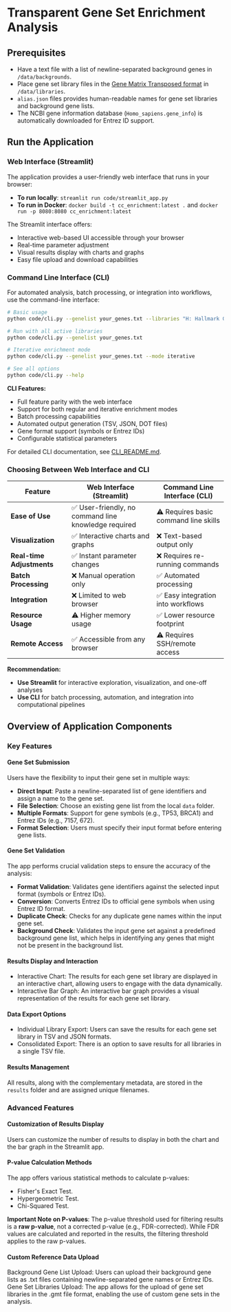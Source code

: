 # Transparent Gene Set Enrichment Analysis

## Prerequisites
- Have a text file with a list of newline-separated background genes in `/data/backgrounds`.
- Place gene set library files in the [Gene Matrix Transposed format](https://software.broadinstitute.org/cancer/software/gsea/wiki/index.php/Data_formats#GMT:_Gene_Matrix_Transposed_file_format_.28.2A.gmt.29) in `/data/libraries`.
- `alias.json` files provides human-readable names for gene set libraries and background gene lists.
- The NCBI gene information database (`Homo_sapiens.gene_info`) is automatically downloaded for Entrez ID support.

## Run the Application

### Web Interface (Streamlit)
The application provides a user-friendly web interface that runs in your browser:
- **To run locally**: `streamlit run code/streamlit_app.py`
- **To run in Docker**: `docker build -t cc_enrichment:latest .` and `docker run -p 8080:8080 cc_enrichment:latest`

The Streamlit interface offers:
- Interactive web-based UI accessible through your browser
- Real-time parameter adjustment
- Visual results display with charts and graphs
- Easy file upload and download capabilities

### Command Line Interface (CLI)
For automated analysis, batch processing, or integration into workflows, use the command-line interface:

```bash
# Basic usage
python code/cli.py --genelist your_genes.txt --libraries "H: Hallmark Gene Sets"

# Run with all active libraries
python code/cli.py --genelist your_genes.txt

# Iterative enrichment mode
python code/cli.py --genelist your_genes.txt --mode iterative

# See all options
python code/cli.py --help
```

**CLI Features:**
- Full feature parity with the web interface
- Support for both regular and iterative enrichment modes
- Batch processing capabilities
- Automated output generation (TSV, JSON, DOT files)
- Gene format support (symbols or Entrez IDs)
- Configurable statistical parameters

For detailed CLI documentation, see [CLI_README.md](CLI_README.md).

### Choosing Between Web Interface and CLI

| Feature | Web Interface (Streamlit) | Command Line Interface (CLI) |
|---------|---------------------------|------------------------------|
| **Ease of Use** | ✅ User-friendly, no command line knowledge required | ⚠️ Requires basic command line skills |
| **Visualization** | ✅ Interactive charts and graphs | ❌ Text-based output only |
| **Real-time Adjustments** | ✅ Instant parameter changes | ❌ Requires re-running commands |
| **Batch Processing** | ❌ Manual operation only | ✅ Automated processing |
| **Integration** | ❌ Limited to web browser | ✅ Easy integration into workflows |
| **Resource Usage** | ⚠️ Higher memory usage | ✅ Lower resource footprint |
| **Remote Access** | ✅ Accessible from any browser | ⚠️ Requires SSH/remote access |

**Recommendation:**
- **Use Streamlit** for interactive exploration, visualization, and one-off analyses
- **Use CLI** for batch processing, automation, and integration into computational pipelines

## Overview of Application Components
### Key Features

#### Gene Set Submission
Users have the flexibility to input their gene set in multiple ways:
- **Direct Input**: Paste a newline-separated list of gene identifiers and assign a name to the gene set.
- **File Selection**: Choose an existing gene list from the local `data` folder.
- **Multiple Formats**: Support for gene symbols (e.g., TP53, BRCA1) and Entrez IDs (e.g., 7157, 672).
- **Format Selection**: Users must specify their input format before entering gene lists.

#### Gene Set Validation
The app performs crucial validation steps to ensure the accuracy of the analysis:
- **Format Validation**: Validates gene identifiers against the selected input format (symbols or Entrez IDs).
- **Conversion**: Converts Entrez IDs to official gene symbols when using Entrez ID format.
- **Duplicate Check**: Checks for any duplicate gene names within the input gene set.
- **Background Check**: Validates the input gene set against a predefined background gene list, which helps in identifying any genes that might not be present in the background list.

#### Results Display and Interaction
- Interactive Chart: The results for each gene set library are displayed in an interactive chart, allowing users to engage with the data dynamically.
- Interactive Bar Graph: An interactive bar graph provides a visual representation of the results for each gene set library.

#### Data Export Options
- Individual Library Export: Users can save the results for each gene set library in TSV and JSON formats.
- Consolidated Export: There is an option to save results for all libraries in a single TSV file.

#### Results Management
All results, along with the complementary metadata, are stored in the `results` folder and are assigned unique filenames.

### Advanced Features

#### Customization of Results Display
Users can customize the number of results to display in both the chart and the bar graph in the Streamlit app.

#### P-value Calculation Methods
The app offers various statistical methods to calculate p-values:
- Fisher's Exact Test.
- Hypergeometric Test.
- Chi-Squared Test.

**Important Note on P-values**: The p-value threshold used for filtering results is a **raw p-value**, not a corrected p-value (e.g., FDR-corrected). While FDR values are calculated and reported in the results, the filtering threshold applies to the raw p-values.

#### Custom Reference Data Upload
Background Gene List Upload: Users can upload their background gene lists as .txt files containing newline-separated gene names or Entrez IDs.
Gene Set Libraries Upload: The app allows for the upload of gene set libraries in the .gmt file format, enabling the use of custom gene sets in the analysis.
